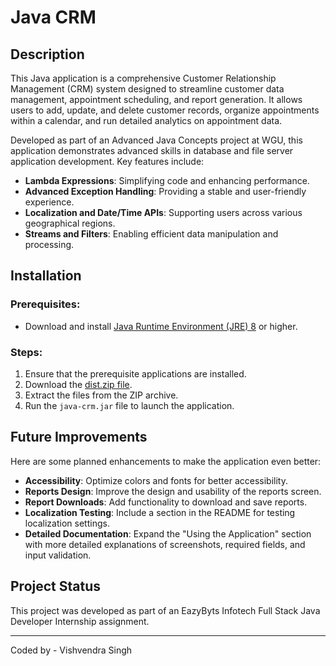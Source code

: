 # Java CRM

## Description
This Java application is a comprehensive Customer Relationship Management (CRM) system designed to streamline customer data management, appointment scheduling, and report generation. It allows users to add, update, and delete customer records, organize appointments within a calendar, and run detailed analytics on appointment data.

Developed as part of an Advanced Java Concepts project at WGU, this application demonstrates advanced skills in database and file server application development. Key features include:
- **Lambda Expressions**: Simplifying code and enhancing performance.
- **Advanced Exception Handling**: Providing a stable and user-friendly experience.
- **Localization and Date/Time APIs**: Supporting users across various geographical regions.
- **Streams and Filters**: Enabling efficient data manipulation and processing.

## Installation

### Prerequisites:
- Download and install [Java Runtime Environment (JRE) 8](https://www.oracle.com/java/technologies/javase-jre8-downloads.html) or higher.

### Steps:
1. Ensure that the prerequisite applications are installed.
2. Download the [dist.zip file](dist.zip).
3. Extract the files from the ZIP archive.
4. Run the `java-crm.jar` file to launch the application.

## Future Improvements
Here are some planned enhancements to make the application even better:
- **Accessibility**: Optimize colors and fonts for better accessibility.
- **Reports Design**: Improve the design and usability of the reports screen.
- **Report Downloads**: Add functionality to download and save reports.
- **Localization Testing**: Include a section in the README for testing localization settings.
- **Detailed Documentation**: Expand the "Using the Application" section with more detailed explanations of screenshots, required fields, and input validation.

## Project Status
This project was developed as part of an EazyByts Infotech Full Stack Java Developer Internship assignment.

---

Coded by - Vishvendra Singh
